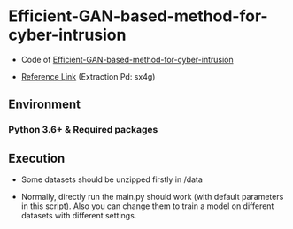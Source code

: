 # Efficient-GAN-based-method-for-cyber-intrusion

* Code of [Efficient-GAN-based-method-for-cyber-intrusion](https://arxiv.org/abs/1904.02426v2)

* [Reference Link](https://pan.baidu.com/s/11IByW5bUL1t5lpVwsdR76Q) (Extraction Pd: sx4g)

## Environment

### Python 3.6+ & Required packages

## Execution

* Some datasets should be unzipped firstly in /data

* Normally, directly run the main.py should work (with default parameters in this script). Also you can change them to train a model on different datasets with different settings.
